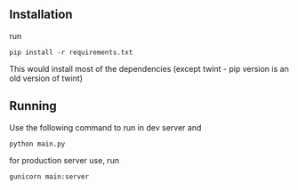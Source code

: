 ## Installation
run
```
pip install -r requirements.txt
```

This would install most of the dependencies (except twint - pip version is an old version of twint)

## Running

Use the following command to run in dev server and  
 ```
 python main.py
 ```  


for production server use, run 
```
gunicorn main:server
```
  
